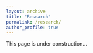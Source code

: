 ```yaml
---
layout: archive
title: "Research"
permalink: /research/
author_profile: true
---
```

This page is under construction...
